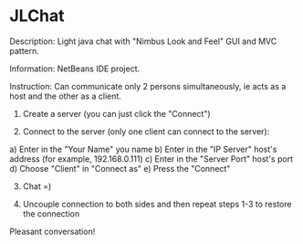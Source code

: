 JLChat
======

Description: Light java chat with "Nimbus Look and Feel" GUI and MVC pattern.

Information: NetBeans IDE project.

Instruction: Can communicate only 2 persons simultaneously, ie acts as a host and the other as a client.

1) Create a server (you can just click the "Connect")

2) Connect to the server (only one client can connect to the server):

a) Enter in the "Your Name" you name 
b) Enter in the "IP Server" host's address (for example, 192.168.0.111) 
c) Enter in the "Server Port" host's port 
d) Choose "Client" in "Connect as" 
e) Press the "Connect"

3) Chat =)

4) Uncouple connection to both sides and then repeat steps 1-3 to restore the connection

Pleasant conversation!
